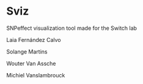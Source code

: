 # Sviz
SNPeffect visualization tool
made for the Switch lab

Laia Fernández Calvo

Solange Martins

Wouter Van Assche

Michiel Vanslambrouck
